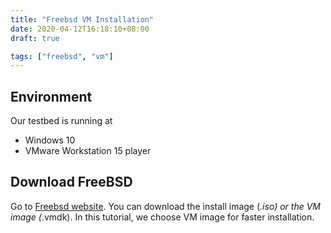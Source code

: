 ```yaml
---
title: "Freebsd VM Installation"
date: 2020-04-12T16:18:10+08:00
draft: true

tags: ["freebsd", "vm"]
---
```


## Environment

Our testbed is running at
- Windows 10
- VMware Workstation 15 player

## Download FreeBSD

Go to [Freebsd website]("https://www.freebsd.org/where.html"). You can download the install image (*.iso) or the VM image (*.vmdk). In this tutorial, we choose VM image for faster installation.

## 

